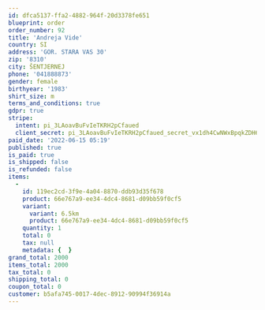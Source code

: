 ```yaml
---
id: dfca5137-ffa2-4882-964f-20d3378fe651
blueprint: order
order_number: 92
title: 'Andreja Vide'
country: SI
address: 'GOR. STARA VAS 30'
zip: '8310'
city: ŠENTJERNEJ
phone: '041888873'
gender: female
birthyear: '1983'
shirt_size: m
terms_and_conditions: true
gdpr: true
stripe:
  intent: pi_3LAoavBuFvIeTKRH2pCfaued
  client_secret: pi_3LAoavBuFvIeTKRH2pCfaued_secret_vx1dh4CwNWxBpqkZDH6cAk34I
paid_date: '2022-06-15 05:19'
published: true
is_paid: true
is_shipped: false
is_refunded: false
items:
  -
    id: 119ec2cd-3f9e-4a04-8870-ddb93d35f678
    product: 66e767a9-ee34-4dc4-8681-d09bb59f0cf5
    variant:
      variant: 6.5km
      product: 66e767a9-ee34-4dc4-8681-d09bb59f0cf5
    quantity: 1
    total: 0
    tax: null
    metadata: {  }
grand_total: 2000
items_total: 2000
tax_total: 0
shipping_total: 0
coupon_total: 0
customer: b5afa745-0017-4dec-8912-90994f36914a
---
```

